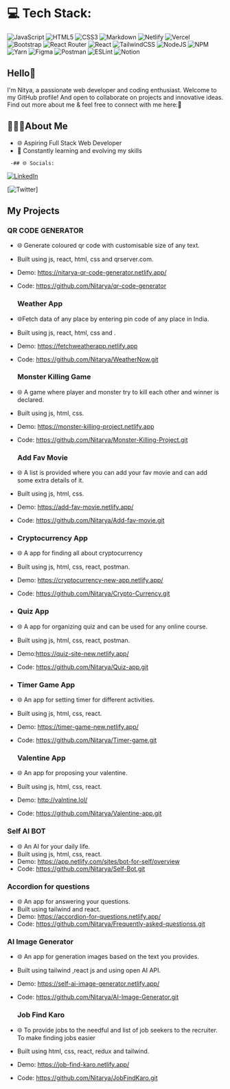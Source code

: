 


# 💻 Tech Stack:
![JavaScript](https://img.shields.io/badge/javascript-%23323330.svg?style=for-the-badge&logo=javascript&logoColor=%23F7DF1E) ![HTML5](https://img.shields.io/badge/html5-%23E34F26.svg?style=for-the-badge&logo=html5&logoColor=white) ![CSS3](https://img.shields.io/badge/css3-%231572B6.svg?style=for-the-badge&logo=css3&logoColor=white) ![Markdown](https://img.shields.io/badge/markdown-%23000000.svg?style=for-the-badge&logo=markdown&logoColor=white) ![Netlify](https://img.shields.io/badge/netlify-%23000000.svg?style=for-the-badge&logo=netlify&logoColor=#00C7B7) ![Vercel](https://img.shields.io/badge/vercel-%23000000.svg?style=for-the-badge&logo=vercel&logoColor=white) ![Bootstrap](https://img.shields.io/badge/bootstrap-%23563D7C.svg?style=for-the-badge&logo=bootstrap&logoColor=white) ![React Router](https://img.shields.io/badge/React_Router-CA4245?style=for-the-badge&logo=react-router&logoColor=white) ![React](https://img.shields.io/badge/react-%2320232a.svg?style=for-the-badge&logo=react&logoColor=%2361DAFB) ![TailwindCSS](https://img.shields.io/badge/tailwindcss-%2338B2AC.svg?style=for-the-badge&logo=tailwind-css&logoColor=white) ![NodeJS](https://img.shields.io/badge/node.js-6DA55F?style=for-the-badge&logo=node.js&logoColor=white) ![NPM](https://img.shields.io/badge/NPM-%23000000.svg?style=for-the-badge&logo=npm&logoColor=white) ![Yarn](https://img.shields.io/badge/yarn-%232C8EBB.svg?style=for-the-badge&logo=yarn&logoColor=white) 	![Figma](https://img.shields.io/badge/figma-%23F24E1E.svg?style=for-the-badge&logo=figma&logoColor=white) ![Postman](https://img.shields.io/badge/Postman-FF6C37?style=for-the-badge&logo=postman&logoColor=white) ![ESLint](https://img.shields.io/badge/ESLint-4B3263?style=for-the-badge&logo=eslint&logoColor=white) ![Notion](https://img.shields.io/badge/Notion-%23000000.svg?style=for-the-badge&logo=notion&logoColor=white)

  ## Hello👋

 I'm Nitya, a passionate web developer and coding enthusiast. 
  Welcome to my GitHub profile! And open to collaborate on projects and innovative ideas. Find out more about me & feel free to connect with me here:🌟
   ## 🧍🏻‍♀️About Me 
   - 🌐 Aspiring Full Stack Web Developer 
   -  🚀 Constantly learning and evolving my skills

     -## 🌐 Socials:


[![LinkedIn](https://img.shields.io/badge/LinkedIn-%230077B5.svg?logo=linkedin&logoColor=white)](https://www.linkedin.com/in/nitya-arya-626139263)


[![Twitter](https://twitter.com/153Nitya?t=wCGVfNQ7EdtA4NkX7Wpu5g&s=08 )]
   
  ##  My Projects
### QR CODE GENERATOR
 - 🌐 Generate coloured qr code with customisable size of any text.
 - Built using js, react, html, css and qrserver.com.
 - Demo: https://nitarya-qr-code-generator.netlify.app/
 - Code: https://github.com/Nitarya/qr-code-generator

   ### Weather App
 - 🌐Fetch data of any place by entering pin code of any place in India.
 - Built using js, react, html, css and .
 - Demo: https://fetchweatherapp.netlify.app
 - Code: https://github.com/Nitarya/WeatherNow.git

    ### Monster Killing Game
 - 🌐 A game where player and monster try to kill each other and winner is declared.
 - Built using js, html, css.
 - Demo: https://monster-killing-project.netlify.app
 - Code: https://github.com/Nitarya/Monster-Killing-Project.git

    ### Add Fav Movie
 - 🌐 A list is provided where you can add your fav movie and can add some extra details of it.
 - Built using js, html, css.
 - Demo: https://add-fav-movie.netlify.app/
 - Code: https://github.com/Nitarya/Add-fav-movie.git
 - 
    ### Cryptocurrency App
 - 🌐 A app for finding all about cryptocurrency
 -  Built using js, html, css, react, postman.
 - Demo: https://cryptocurrency-new-app.netlify.app/
 - Code: https://github.com/Nitarya/Crypto-Currency.git

 - 
    ### Quiz App
 - 🌐 A app for organizing quiz and can be used for any online course.
 -  Built using js, html, css, react, postman.
 - Demo:https://quiz-site-new.netlify.app/
 - Code: https://github.com/Nitarya/Quiz-app.git

 - ### Timer Game App
 - 🌐 An app for setting timer for different activities.
 -  Built using js, html, css, react.
 - Demo: https://timer-game-new.netlify.app/
 - Code: https://github.com/Nitarya/Timer-game.git

      ### Valentine App
 - 🌐 An app for proposing your valentine.
 -  Built using js, html, css, react.
 - Demo: http://valntine.lol/
 - Code: https://github.com/Nitarya/Valentine-app.git

 ### Self AI BOT
 - 🌐 An AI for your daily life.
 -  Built using js, html, css, react.
 - Demo: https://app.netlify.com/sites/bot-for-self/overview
 - Code: https://github.com/Nitarya/Self-Bot.git

  ### Accordion for questions
 - 🌐 An app for answering your questions.
 -  Built using tailwind and react.
 - Demo: https://accordion-for-questions.netlify.app/
 - Code: https://github.com/Nitarya/Frequently-asked-questionss.git

  ### AI Image Generator
 - 🌐 An app for generation images based on the text you provides.
 -  Built using tailwind ,react js and using open AI API.
 - Demo: https://self-ai-image-generator.netlify.app/
 - Code: https://github.com/Nitarya/AI-Image-Generator.git

   
    ### Job Find Karo
 - 🌐 To provide jobs to the needful and list of job seekers to the recruiter. To make finding jobs easier
 -  Built using html, css, react, redux and tailwind.
 - Demo: https://job-find-karo.netlify.app/
 - Code: https://github.com/Nitarya/JobFindKaro.git
  





